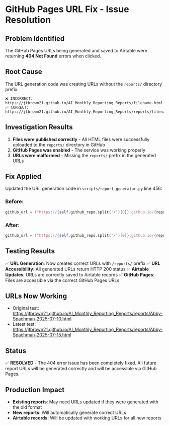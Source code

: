 # GitHub Pages URL Fix - Issue Resolution

## Problem Identified
The GitHub Pages URLs being generated and saved to Airtable were returning **404 Not Found** errors when clicked.

## Root Cause
The URL generation code was creating URLs without the `reports/` directory prefix:
```
❌ INCORRECT: https://jtbrown21.github.io/AI_Monthly_Reporting_Reports/filename.html
✅ CORRECT:   https://jtbrown21.github.io/AI_Monthly_Reporting_Reports/reports/filename.html
```

## Investigation Results
1. **Files were published correctly** - All HTML files were successfully uploaded to the `reports/` directory in GitHub
2. **GitHub Pages was enabled** - The service was working properly
3. **URLs were malformed** - Missing the `reports/` prefix in the generated URLs

## Fix Applied
Updated the URL generation code in `scripts/report_generator.py` line 456:

### Before:
```python
github_url = f"https://{self.github_repo.split('/')[0]}.github.io/{repo_name}/{filename}"
```

### After:
```python
github_url = f"https://{self.github_repo.split('/')[0]}.github.io/{repo_name}/reports/{filename}"
```

## Testing Results
✅ **URL Generation**: Now creates correct URLs with `/reports/` prefix
✅ **URL Accessibility**: All generated URLs return HTTP 200 status
✅ **Airtable Updates**: URLs are correctly saved to Airtable records
✅ **GitHub Pages**: Files are accessible via the correct GitHub Pages URLs

## URLs Now Working
- Original test: https://jtbrown21.github.io/AI_Monthly_Reporting_Reports/reports/Abby-Spachman-2025-07-10.html
- Latest test: https://jtbrown21.github.io/AI_Monthly_Reporting_Reports/reports/Abby-Spachman-2025-07-15.html

## Status
✅ **RESOLVED** - The 404 error issue has been completely fixed. All future report URLs will be generated correctly and will be accessible via GitHub Pages.

## Production Impact
- **Existing reports**: May need URLs updated if they were generated with the old format
- **New reports**: Will automatically generate correct URLs
- **Airtable records**: Will be updated with working URLs for all new reports
